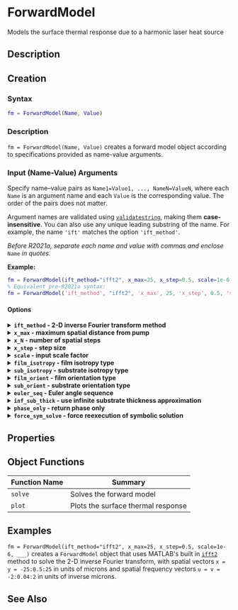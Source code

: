 # ForwardModel

Models the surface thermal response due to a harmonic laser heat source

## Description

## Creation

### Syntax

```matlab
fm = ForwardModel(Name, Value)
```

### Description

`fm = ForwardModel(Name, Value)` creates a forward model object according to specifications provided as name-value arguments.

### Input (Name-Value) Arguments

Specify name–value pairs as `Name1=Value1, ..., NameN=ValueN`, where each `Name` is an argument name and each `Value` is the corresponding value. The order of the pairs does not matter.  

Argument names are validated using [`validatestring`](https://www.mathworks.com/help/matlab/ref/validatestring.html), making them **case-insensitive**. You can also use any unique leading substring of the name. For example, the name `'ift'` matches the option `'ift_method'`.

*Before R2021a, separate each name and value with commas and enclose* `Name` *in quotes.*  

**Example:**  
```matlab
fm = ForwardModel(ift_method="ifft2", x_max=25, x_step=0.5, scale=1e-6, ...)
% Equivalent pre-R2021a syntax:
fm = ForwardModel('ift_method', "ifft2", 'x_max', 25, 'x_step', 0.5, 'scale', 1e-6, ...)
```

#### Options

<details>
  <summary><b>
    <code>ift_method</code> - 2-D inverse Fourier transform method
  </b></summary>

  <br>

  2-D inverse Fourier transform method.
  When possible, the [`ifft2`](https://www.mathworks.com/help/matlab/ref/ifft2.html) method should be used for its computational efficiency.
  However, if greater accuracy is needed, the [`integral2`](https://www.mathworks.com/help/matlab/ref/integral2.html) method may be used instead.
  
  **Value Options:** `'ifft2'` (default) | `'integral2'`
  
  Vaue options are validated using [`validatestring`](https://www.mathworks.com/help/matlab/ref/validatestring.html).
    
  **Data Types:** `string` | `char`
  
  <br>
  
</details>

<details>
  <summary><b>
    <code>x_max</code> - maximum spatial distance from pump
  </b></summary>

  <br>

  Maximum spatial distance from the pump in the x- and y-directions used in the 2-D inverse fast Fourier transform ([`ifft2`](https://www.mathworks.com/help/matlab/ref/ifft2.html)).
  I.e., the spatial domain for both `x_probe` and `y_probe` will be `[-x_max, x_max]`.
  Specifying a value for `x_max` is required when `ift_method = "ifft2"`.

  **Value Options:** positive scalar value
    
  **Data Types:** `double`
  
  <br>
  
</details>

<details>
  <summary><b>
    <code>x_N</code> - number of spatial steps
  </b></summary>

  <br>

  Number of descrete spatial steps between (and including) `-x_max` and `+x_max`.
  I.e., the signal length.
  
  When possible, the value of `x_N` should only have small prime factors as this results in significantly faster execution of the `ifft2` transform.

  The value of `x_N` is ignored when `ift_method = "integral2"`.

  **Value Options:** 256 (default) | positive scalar value
    
  **Data Types:** `double`

  <br>
  
</details>

<details>
  <summary><b>
    <code>x_step</code> - step size
  </b></summary>

  <br>

  Descrete spatial step size between `-x_max` and `+x_max`.
  
  If both `x_N` and `x_step` are provided as inputs, `x_step` takes priority.

  The value of `x_step` is ignored when `ift_method = "integral2"`.

  **Value Options:** positive scalar value
    
  **Data Types:** `double`

  <br>
  
</details>

<details>
  <summary><b>
    <code>scale</code> - input scale factor
  </b></summary>

  <br>

  The input scale factor defines the units of certain forward model inputs by scaling their base SI units as follows:
  * $$\left[ h_f \right] = \left[ h_s \right] = \left[ s_x \right] = \left[ s_y \right] = \left[ x_\mathrm{probe} \right] = \mathrm{scale} \cdot \mathrm{m}$$
  * $$\left[ \alpha_f \right] = \left[ \alpha_s \right] = \left[ u \right] = \left[ v \right] = \left[\frac{1}{ x_\mathrm{probe}} \right] = \frac{1}{\mathrm{scale} \cdot \mathrm{m}}$$
  * $$\left[C_f\right] = \left[C_s\right] = \frac{\mathrm{W}}{\mathrm{scale} \cdot \mathrm{m}^3 \cdot \mathrm{K}}$$
  * $$\left[ P \right] = \left[ \mathrm{scale} \cdot \mathrm{W} \right]$$
  * $$\left[ f_0 \right] = \left[\frac{\mathrm{Hz}}{\mathrm{scale}} \right]$$

  **Example:** If ```scale = 1e-6``` forward model inputs are considered to be in the following units:
  * $$\left[ h_f \right] = \left[ h_s \right] = \left[ s_x \right] = \left[ s_y \right] = \left[ x_\mathrm{probe} \right] = \mathrm{scale} \cdot \mathrm{m} = 10^{-6} \cdot \mathrm{m} = \mathrm{\upmu m}$$
  * $$\left[ \alpha_f \right] = \left[ \alpha_s \right] = \left[ u \right] = \left[ v \right] = \left[\frac{1}{ x_\mathrm{probe}} \right] = \frac{1}{\mathrm{scale} \cdot \mathrm{m}} = \frac{1}{10^{-6} \cdot \mathrm{m}} = \frac{1}{\mathrm{\upmu m}}$$
  * $$\left[C_f\right] = \left[C_s\right] = \frac{\mathrm{W}}{\mathrm{scale} \cdot \mathrm{m}^3 \cdot \mathrm{K}} = \frac{\mathrm{W}}{10^{-6} \cdot \mathrm{m}^3 \cdot \mathrm{K}} = \frac{\mathrm{W}}{\mathrm{cm}^3 \cdot \mathrm{K}}$$
  * $$\left[ P \right] = \left[ \mathrm{scale} \cdot \mathrm{W} \right] = \left[ 10^{-6} \cdot \mathrm{W} \right] = \left[ \mathrm{\upmu W} \right]$$
  * $$\left[ f_0 \right] = \left[\frac{\mathrm{Hz}}{\mathrm{scale}} \right] = \left[\frac{\mathrm{Hz}}{10^{-6}} \right] = \left[ 10^6 \cdot \mathrm{Hz} \right] = \left[ \mathrm{MHz} \right]$$

  **Value Options:** 1 (default) | positive scalar value
    
  **Data Types:** `double`

  <br>
  
</details>

<details>
  <summary><b>
    <code>film_isotropy</code> - film isotropy type
  </b></summary>

  <br>

  Film isotropy type specifies the isotropy level of the film.
  
  **Value Options:**
  * `'iso'`: For scalar thermal conductivity `kf`
  * `'simple'`: For 2 principal thermal conductivities along a specified axis `kf∥` and perpendicular to that axis `kf⊥` 
  * `'complex'`: For 3 principal thermal conductivities sorted in descending order `kfp1`, `kfp2`, `kfp3` 
  * `'tensor'` (default): For 6 element thermal conductivity tensor `kf11`, `kf12`, `kf13`, `kf22`, `kf23`, `kf33`
    
  **Data Types:** `string` | `char`

  <br>
  
</details>

<details>
  <summary><b>
    <code>sub_isotropy</code> - substrate isotropy type
  </b></summary>

  <br>

  Substrate isotropy type specifies the isotropy level of the substrate.
  
  **Value Options:**
  * `'iso'`: For scalar thermal conductivity `ks`
  * `'simple'`: For 2 principal thermal conductivities along a specified axis `ks∥` and perpendicular to that axis `ks⊥` 
  * `'complex'`: For 3 principal thermal conductivities sorted in descending order `ksp1`, `ksp2`, `ksp3` 
  * `'tensor'` (default): For 6 element thermal conductivity tensor `ks11`, `ks12`, `ks13`, `ks22`, `ks23`, `ks33`
    
  **Data Types:** `string` | `char`

  <br>
  
</details>

<details>
  <summary><b>
    <code>film_orient</code> - film orientation type
  </b></summary>

  <br>

  Film orientation type specifies how the principal axes orientations of the film are represented.
  Required when `film_isotropy` equals either `'simple'` or `'complex'`.
  
  **Value Options:**
  * `'azpol'`: For representing the `kf∥` axis as azimuthal `θf1` and polar `θf2` angles. Use only when `film_isotropy = 'simple'`.
  * `'uvect'`: For representing the `kf∥` axis as a unit vector `vf1`, `vf2`, `vf3`. Use only when `film_isotropy = 'simple'`.
  * `'euler'`: For representing the orientation of the principal axes as Euler angles `θf1`, `θf2`, `θf3`.
  * `'uquat'`: For representing the orientation of the principal axes as a unit quaternion `qf1`, `qf2`, `qf3`, `qf4`.
  * `'rotmat'`: For representing the orientation of the principal axes as a rotation matrix `Rf11`,`Rf21`,`Rf31`,`Rf12`,`Rf22`,`Rf32`,`Rf13`,`Rf23`,`Rf33`.
    
  **Data Types:** `string` | `char`

  <br>
  
</details>

<details>
  <summary><b>
    <code>sub_orient</code> - substrate orientation type
  </b></summary>

  <br>

  Substrate orientation type specifies how the principal axes orientations of the substrate are represented.
  Required when `sub_isotropy` equals either `'simple'` or `'complex'`.
  
  **Value Options:**
  * `'azpol'`: For representing the `ks∥` axis as azimuthal `θs1` and polar `θs2` angles. Use only when `sub_isotropy = 'simple'`.
  * `'uvect'`: For representing the `ks∥` axis as a unit vector `vs1`, `vs2`, `vs3`. Use only when `sub_isotropy = 'simple'`.
  * `'euler'`: For representing the orientation of the principal axes as Euler angles `θs1`, `θs2`, `θs3`.
  * `'uquat'`: For representing the orientation of the principal axes as unit quaternions `qs1`, `qs2`, `qs3`, `qs4`.
  * `'rotmat'`: For representing the orientation of the principal axes as a rotation matrix `Rs11`,`Rs21`,`Rs31`,`Rs12`,`Rs22`,`Rs32`,`Rs13`,`Rs23`,`Rs33`.
    
  **Data Types:** `string` | `char`

  <br>
  
</details>

<details>
  <summary><b>
    <code>euler_seq</code> - Euler angle sequence
  </b></summary>

  <br>

  Euler angle sequence specified as three axes.  
  I.e., computes the rotation matrix as `R = Ri(θ1) * Rj(θ2) * Rk(θ3)`, where `i`, `j`, `k` are the 1st, 2nd, and 3rd characters of the input character array, and:
  ```
  Rx(θ) = [   1        0        0
              0      cos(θ)  -sin(θ)
              0      sin(θ)   cos(θ) ]

  Ry(θ) = [ cos(θ)     0      sin(θ)
              0        1        0
           -sin(θ)     0      cos(θ) ]

  Rz(θ) = [ cos(θ)  -sin(θ)     0
            sin(θ)   cos(θ)     0
              0        0        1    ]
  ```
  Only referenced when either `film_orient` or `sub_orient` is set to `'euler'`.
  
  **Value Options:** `'ZYZ'` (default) | `'ZXZ'` | `'ZYX'` | `'ZXY'` | `'YXY'` | `'YZY'` | `'YXZ'` | `'YZX'` | `'XYX'` | `'XZX'` | `'XYZ'` | `'XZY'` |
    
  **Data Types:** `char` | `string`

  <br>
  
</details>

<details>
  <summary><b>
    <code>inf_sub_thick</code> - use infinite substrate thickness approximation
  </b></summary>

  <br>

  When set to `true`, approximates the thickness of the substrate as infinite in the z-direction, which is more numerically stable than using a finite substrate thickness.
  
  **Value Options:** 1 (default) | 0
    
  **Data Types:** `logical`

  <br>
  
</details>

<details>
  <summary><b>
    <code>phase_only</code> - return phase only
  </b></summary>

  <br>

  When set to `true`, tells the solver that the user is only interested in phase; not amplitude nor DC temperature change.
  
  **Value Options:** 0 (default) | 1
    
  **Data Types:** `logical`

  <br>
  
</details>

<details>
  <summary><b>
    <code>force_sym_solve</code> - force reexecution of symbolic solution
  </b></summary>

  <br>

  When set to `true`, forces the reexecution of the symbolic solutions even if the files already exist.

  **Value Options:** 0 (default) | 1
    
  **Data Types:** `logical`

  <br>
  
</details>

## Properties

## Object Functions
| Function Name | Summary |
|---------------|---------|
| `solve`       | Solves the forward model |
| `plot`        | Plots the surface thermal response |



## Examples

```fm = ForwardModel(ift_method="ifft2", x_max=25, x_step=0.5, scale=1e-6, ___)``` creates a ```ForwardModel``` object that uses MATLAB's built in [`ifft2`](https://www.mathworks.com/help/matlab/ref/ifft2.html) method to solve the 2-D inverse Fourier transform, with spatial vectors ```x = y = -25:0.5:25``` in units of microns and spatial frequency vectors ```u = v = -2:0.04:2``` in units of inverse microns.

## See Also
